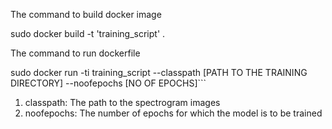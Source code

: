 The command to build docker image

sudo docker build -t 'training_script' .

The command to run dockerfile

sudo docker run -ti training_script --classpath [PATH TO THE TRAINING DIRECTORY] --noofepochs [NO OF EPOCHS]```
1. classpath: The path to the spectrogram images
2. noofepochs: The number of epochs for which the model is to be trained
